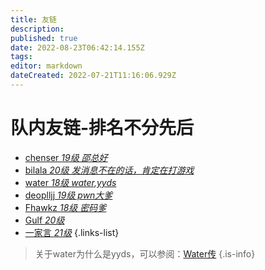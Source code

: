 ```yaml
---
title: 友链
description: 
published: true
date: 2022-08-23T06:42:14.155Z
tags: 
editor: markdown
dateCreated: 2022-07-21T11:16:06.929Z
---
```


# 队内友链-排名不分先后
- [chenser *19级 邵总好*](https://chenser.cn)
- [bilala *20级 发消息不在的话，肯定在打游戏*](https://bilala.gitee.io)
- [water *18级 water,yyds*](http://waterovo.top)
- [deoplljj *19级 pwn大爹*](https://deoplljj.com)
- [Fhawkz *18级 密码爹*](https://bmovo.github.io)
- [Gulf *20级*](https://gulfx2.github.io/)
- [一家言 *21级*](https://onesworlds.com)
{.links-list}
> 关于water为什么是yyds，可以参阅：[Water传](/home/introduction_water)
{.is-info}